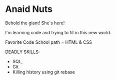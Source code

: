Anaid Nuts
==========
Behold the giant! She's here!

I'm learning code and trying to fit in this new world.

Favorite Code School path = HTML & CSS

DEADLY SKILLS:
* SQL,
* Git
* Killing history using git rebase